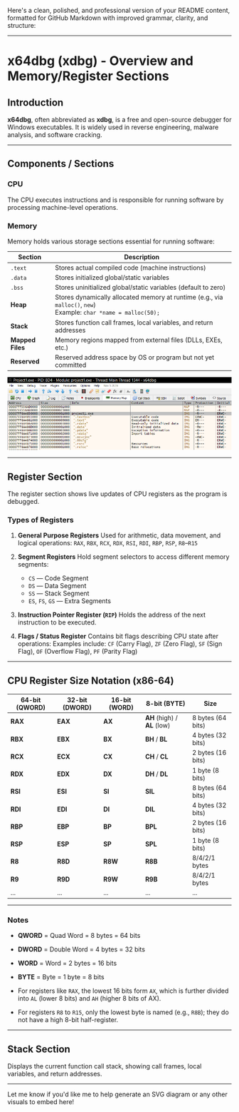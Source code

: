 Here's a clean, polished, and professional version of your README content, formatted for GitHub Markdown with improved grammar, clarity, and structure:

---

# x64dbg (xdbg) - Overview and Memory/Register Sections

## Introduction

**x64dbg**, often abbreviated as **xdbg**, is a free and open-source debugger for Windows executables. It is widely used in reverse engineering, malware analysis, and software cracking.

---

## Components / Sections

### CPU

The CPU executes instructions and is responsible for running software by processing machine-level operations.

### Memory

Memory holds various storage sections essential for running software:

| Section          | Description                                                                                                           |
| ---------------- | --------------------------------------------------------------------------------------------------------------------- |
| `.text`          | Stores actual compiled code (machine instructions)                                                                    |
| `.data`          | Stores initialized global/static variables                                                                            |
| `.bss`           | Stores uninitialized global/static variables (default to zero)                                                        |
| **Heap**         | Stores dynamically allocated memory at runtime (e.g., via `malloc()`, `new`) <br> Example: `char *name = malloc(50);` |
| **Stack**        | Stores function call frames, local variables, and return addresses                                                    |
| **Mapped Files** | Memory regions mapped from external files (DLLs, EXEs, etc.)                                                          |
| **Reserved**     | Reserved address space by OS or program but not yet committed                                                         |

![Memory Layout](image.png)

---

## Register Section

The register section shows live updates of CPU registers as the program is debugged.

### Types of Registers

1. **General Purpose Registers**
   Used for arithmetic, data movement, and logical operations:
   `RAX`, `RBX`, `RCX`, `RDX`, `RSI`, `RDI`, `RBP`, `RSP`, `R8`–`R15`

2. **Segment Registers**
   Hold segment selectors to access different memory segments:

   * `CS` — Code Segment
   * `DS` — Data Segment
   * `SS` — Stack Segment
   * `ES`, `FS`, `GS` — Extra Segments

3. **Instruction Pointer Register (`RIP`)**
   Holds the address of the next instruction to be executed.

4. **Flags / Status Register**
   Contains bit flags describing CPU state after operations:
   Examples include: `CF` (Carry Flag), `ZF` (Zero Flag), `SF` (Sign Flag), `OF` (Overflow Flag), `PF` (Parity Flag)

---

## CPU Register Size Notation (x86-64)

| 64-bit (QWORD) | 32-bit (DWORD) | 16-bit (WORD) | 8-bit (BYTE)                 | Size              |
| -------------- | -------------- | ------------- | ---------------------------- | ----------------- |
| **RAX**        | **EAX**        | **AX**        | **AH** (high) / **AL** (low) | 8 bytes (64 bits) |
| **RBX**        | **EBX**        | **BX**        | **BH** / **BL**              | 4 bytes (32 bits) |
| **RCX**        | **ECX**        | **CX**        | **CH** / **CL**              | 2 bytes (16 bits) |
| **RDX**        | **EDX**        | **DX**        | **DH** / **DL**              | 1 byte (8 bits)   |
| **RSI**        | **ESI**        | **SI**        | **SIL**                      | 8 bytes (64 bits) |
| **RDI**        | **EDI**        | **DI**        | **DIL**                      | 4 bytes (32 bits) |
| **RBP**        | **EBP**        | **BP**        | **BPL**                      | 2 bytes (16 bits) |
| **RSP**        | **ESP**        | **SP**        | **SPL**                      | 1 byte (8 bits)   |
| **R8**         | **R8D**        | **R8W**       | **R8B**                      | 8/4/2/1 bytes     |
| **R9**         | **R9D**        | **R9W**       | **R9B**                      | 8/4/2/1 bytes     |
| ...            | ...            | ...           | ...                          | ...               |

---

### Notes

* **QWORD** = Quad Word = 8 bytes = 64 bits

* **DWORD** = Double Word = 4 bytes = 32 bits

* **WORD** = Word = 2 bytes = 16 bits

* **BYTE** = Byte = 1 byte = 8 bits

* For registers like `RAX`, the lowest 16 bits form `AX`, which is further divided into `AL` (lower 8 bits) and `AH` (higher 8 bits of AX).

* For registers `R8` to `R15`, only the lowest byte is named (e.g., `R8B`); they do not have a high 8-bit half-register.

---

## Stack Section

Displays the current function call stack, showing call frames, local variables, and return addresses.

---

Let me know if you'd like me to help generate an SVG diagram or any other visuals to embed here!
